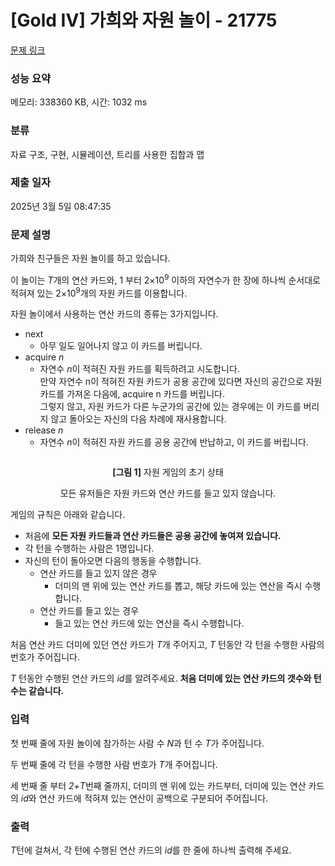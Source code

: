 # [Gold IV] 가희와 자원 놀이 - 21775 

[문제 링크](https://www.acmicpc.net/problem/21775) 

### 성능 요약

메모리: 338360 KB, 시간: 1032 ms

### 분류

자료 구조, 구현, 시뮬레이션, 트리를 사용한 집합과 맵

### 제출 일자

2025년 3월 5일 08:47:35

### 문제 설명

<p>가희와 친구들은 자원 놀이를 하고 있습니다.</p>

<p>이 놀이는 <em>T</em>개의 연산 카드와, 1 부터 2×10<sup>9</sup> 이하의 자연수가 한 장에 하나씩 순서대로 적혀져 있는 2×10<sup>9</sup>개의 자원 카드를 이용합니다.</p>

<p>자원 놀이에서 사용하는 연산 카드의 종류는 3가지입니다.</p>

<ul>
	<li>next
	<ul>
		<li>아무 일도 일어나지 않고 이 카드를 버립니다.</li>
	</ul>
	</li>
	<li>acquire <em>n</em>
	<ul>
		<li>자연수 <em>n</em>이 적혀진 자원 카드를 획득하려고 시도합니다.<br>
		만약 자연수 n이 적혀진 자원 카드가 공용 공간에 있다면 자신의 공간으로 자원 카드를 가져온 다음에, acquire n 카드를 버립니다.<br>
		그렇지 않고, 자원 카드가 다른 누군가의 공간에 있는 경우에는 이 카드를 버리지 않고 돌아오는 자신의 다음 차례에 재사용합니다.</li>
	</ul>
	</li>
	<li>release <em>n</em>
	<ul>
		<li>자연수 <i>n</i>이 적혀진 자원 카드를 공용 공간에 반납하고, 이 카드를 버립니다.</li>
	</ul>
	</li>
</ul>

<p style="text-align: center;"><img alt="" src="https://upload.acmicpc.net/43755b39-8d58-4132-a673-e2b1887af875/-/preview/"></p>

<p style="text-align: center;"><strong>[그림 1]</strong> 자원 게임의 초기 상태</p>

<p style="text-align: center;">모든 유저들은 자원 카드와 연산 카드를 들고 있지 않습니다.</p>

<p>게임의 규칙은 아래와 같습니다.</p>

<ul>
	<li>처음에 <strong>모든 자원 카드들과 연산 카드들은 공용 공간에 놓여져 있습니다.</strong></li>
	<li>각 턴을 수행하는 사람은 1명입니다.</li>
	<li>자신의 턴이 돌아오면 다음의 행동을 수행합니다.
	<ul>
		<li>연산 카드를 들고 있지 않은 경우
		<ul>
			<li>더미의 맨 위에 있는 연산 카드를 뽑고, 해당 카드에 있는 연산을 즉시 수행합니다.</li>
		</ul>
		</li>
		<li>연산 카드를 들고 있는 경우
		<ul>
			<li>들고 있는 연산 카드에 있는 연산을 즉시 수행합니다.</li>
		</ul>
		</li>
	</ul>
	</li>
</ul>

<p>처음 연산 카드 더미에 있던 연산 카드가 <i>T</i>개 주어지고, <em>T</em> 턴동안 각 턴을 수행한 사람의 번호가 주어집니다.</p>

<p><em>T </em>턴동안 수행된 연산 카드의 <em>id</em>를 알려주세요. <strong>처음 더미에 있는 연산 카드의 갯수와 턴 수는 같습니다.</strong></p>

### 입력 

 <p>첫 번째 줄에 자원 놀이에 참가하는 사람 수 <em>N</em>과 턴 수 <em>T</em>가 주어집니다.</p>

<p>두 번째 줄에 각 턴을 수행한 사람 번호가 <em>T</em>개 주어집니다.</p>

<p>세 번째 줄 부터 <em>2+T</em>번째 줄까지, 더미의 맨 위에 있는 카드부터, 더미에 있는 연산 카드의 <em>id</em>와 연산 카드에 적혀져 있는 연산이 공백으로 구분되어 주어집니다.</p>

### 출력 

 <p><em>T</em>턴에 걸쳐서, 각 턴에 수행된 연산 카드의 <em>id</em>를 한 줄에 하나씩 출력해 주세요.</p>

